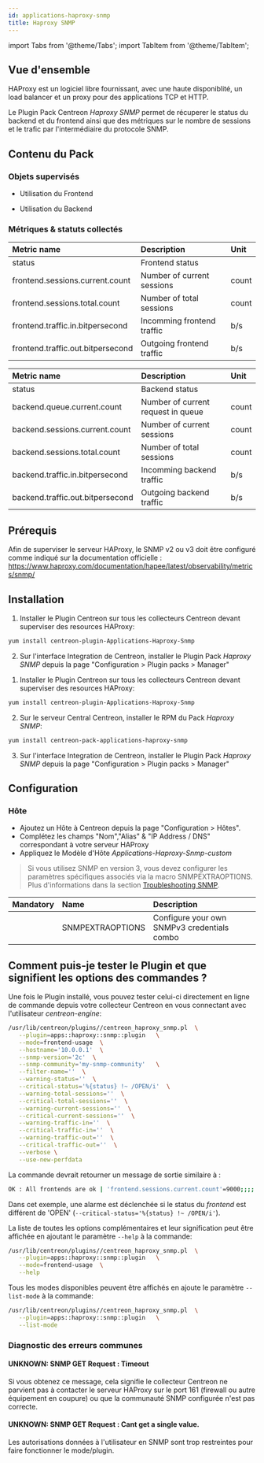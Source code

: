 ```yaml
---
id: applications-haproxy-snmp
title: Haproxy SNMP
---
```

import Tabs from '@theme/Tabs';
import TabItem from '@theme/TabItem';


## Vue d'ensemble

HAProxy est un logiciel libre fournissant, avec une haute disponiblité,
un load balancer et un proxy pour des applications TCP et HTTP.

Le Plugin Pack Centreon *Haproxy SNMP* permet de récuperer le status du backend
et du frontend ainsi que des métriques sur le nombre de sessions et le trafic par
l'intermédiaire du protocole SNMP.

## Contenu du Pack

### Objets supervisés

* Utilisation du Frontend

* Utilisation du Backend

### Métriques & statuts collectés

<Tabs groupId="sync">
<TabItem value="Frontend-Usage" label="Frontend-Usage">

| Metric name                       | Description                | Unit  |
|:----------------------------------|:---------------------------|:------|
| status                            | Frontend status            |       |
| frontend.sessions.current.count   | Number of current sessions | count |
| frontend.sessions.total.count     | Number of total sessions   | count |
| frontend.traffic.in.bitpersecond  | Incomming frontend traffic | b/s   |
| frontend.traffic.out.bitpersecond | Outgoing frontend traffic  | b/s   |

</TabItem>
<TabItem value="Backend-Usage" label="Backend-Usage">

| Metric name                      | Description                        | Unit  |
|:---------------------------------|:-----------------------------------|:------|
| status                           | Backend status                     |       |
| backend.queue.current.count      | Number of current request in queue | count |
| backend.sessions.current.count   | Number of current sessions         | count |
| backend.sessions.total.count     | Number of total sessions           | count |
| backend.traffic.in.bitpersecond  | Incomming backend traffic          | b/s   |
| backend.traffic.out.bitpersecond | Outgoing backend traffic           | b/s   |

</TabItem>
</Tabs>

## Prérequis

Afin de superviser le serveur HAProxy, le SNMP v2 ou v3 doit être 
configuré comme indiqué sur la documentation officielle :
https://www.haproxy.com/documentation/hapee/latest/observability/metrics/snmp/

## Installation

<Tabs groupId="sync">
<TabItem value="Online License" label="Online License">

1. Installer le Plugin Centreon sur tous les collecteurs Centreon devant superviser des resources HAProxy:

```bash
yum install centreon-plugin-Applications-Haproxy-Snmp
```

2. Sur l'interface Integration de Centreon, installer le Plugin Pack *Haproxy SNMP* depuis la page "Configuration > Plugin packs > Manager"

</TabItem>
<TabItem value="Offline License" label="Offline License">

1. Installer le Plugin Centreon sur tous les collecteurs Centreon devant superviser des resources HAProxy:

```bash
yum install centreon-plugin-Applications-Haproxy-Snmp
```

2. Sur le serveur Central Centreon, installer le RPM du Pack *Haproxy SNMP*:

```bash
yum install centreon-pack-applications-haproxy-snmp
```

3. Sur l'interface Integration de Centreon, installer le Plugin Pack *Haproxy SNMP* depuis la page "Configuration > Plugin packs > Manager"

</TabItem>
</Tabs>

## Configuration

### Hôte

* Ajoutez un Hôte à Centreon depuis la page "Configuration > Hôtes".
* Complétez les champs "Nom","Alias" & "IP Address / DNS" correspondant à votre serveur HAProxy
* Appliquez le Modèle d'Hôte *Applications-Haproxy-Snmp-custom* 

> Si vous utilisez SNMP en version 3, vous devez configurer les paramètres spécifiques associés via la macro SNMPEXTRAOPTIONS. 
> Plus d'informations dans la section [Troubleshooting SNMP](../getting-started/how-to-guides/troubleshooting-plugins.md#SNMPv3-options-mapping).

| Mandatory | Name             | Description                                 |
|:----------|:-----------------|:--------------------------------------------|
|           | SNMPEXTRAOPTIONS | Configure your own SNMPv3 credentials combo |

## Comment puis-je tester le Plugin et que signifient les options des commandes ? 

 Une fois le Plugin installé, vous pouvez tester celui-ci directement en ligne 
 de commande depuis votre collecteur Centreon en vous connectant avec 
 l'utilisateur *centreon-engine*:

 ```bash
 /usr/lib/centreon/plugins//centreon_haproxy_snmp.pl  \
    --plugin=apps::haproxy::snmp::plugin   \
    --mode=frontend-usage  \
    --hostname='10.0.0.1'  \
    --snmp-version='2c'  \
    --snmp-community='my-snmp-community'   \
    --filter-name=''  \
    --warning-status=''  \
    --critical-status='%{status} !~ /OPEN/i'  \
    --warning-total-sessions=''  \
    --critical-total-sessions=''  \
    --warning-current-sessions=''  \
    --critical-current-sessions=''  \
    --warning-traffic-in=''  \
    --critical-traffic-in=''  \
    --warning-traffic-out=''  \
    --critical-traffic-out=''  \
    --verbose \
    --use-new-perfdata
 ```

 La commande devrait retourner un message de sortie similaire à :

 ```bash
OK : All frontends are ok | 'frontend.sessions.current.count'=9000;;;; 'frontend.sessions.total.count'=9000;;;; 'frontend.traffic.in.bitpersecond'=9000b/s;;;; 'frontend.traffic.out.bitpersecond'=9000b/s;;;;
 ```

Dans cet exemple, une alarme est déclenchée si le status du *frontend* est
différent de 'OPEN' (```--critical-status='%{status} !~ /OPEN/i'```).

 La liste de toutes les options complémentaires et leur signification peut être 
 affichée en ajoutant le paramètre ```--help``` à la commande:

 ```bash
 /usr/lib/centreon/plugins//centreon_haproxy_snmp.pl  \
    --plugin=apps::haproxy::snmp::plugin   \
    --mode=frontend-usage  \
    --help
 ```

 Tous les modes disponibles peuvent être affichés en ajoute le paramètre 
 ```--list-mode``` à la commande:

 ```bash
 /usr/lib/centreon/plugins//centreon_haproxy_snmp.pl  \
    --plugin=apps::haproxy::snmp::plugin   \
    --list-mode
 ```

### Diagnostic des erreurs communes
 
#### UNKNOWN: SNMP GET Request : Timeout

Si vous obtenez ce message, cela signifie le collecteur Centreon ne parvient
pas à contacter le serveur HAProxy sur le port 161 (firewall ou autre équipement
en coupure) ou que la communauté SNMP configurée n'est pas correcte.

#### UNKNOWN: SNMP GET Request : Cant get a single value.

Les autorisations données à l'utilisateur en SNMP sont trop restreintes pour
faire fonctionner le mode/plugin.

